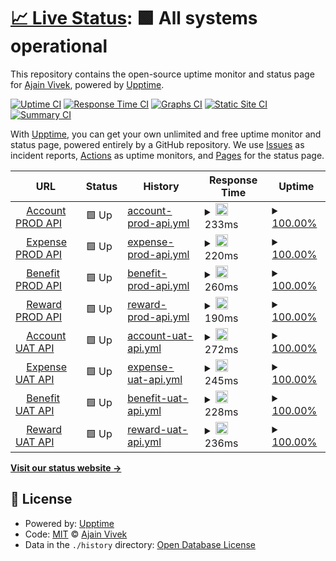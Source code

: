 # [📈 Live Status](https://ajainvivek.github.io/Compensa): <!--live status--> **🟩 All systems operational**

This repository contains the open-source uptime monitor and status page for [Ajain Vivek](https://ajainvivek.github.io/Compensa), powered by [Upptime](https://github.com/upptime/upptime).

[![Uptime CI](https://github.com/ajainvivek/Compensa/workflows/Uptime%20CI/badge.svg)](https://github.com/ajainvivek/Compensa/actions?query=workflow%3A%22Uptime+CI%22)
[![Response Time CI](https://github.com/ajainvivek/Compensa/workflows/Response%20Time%20CI/badge.svg)](https://github.com/ajainvivek/Compensa/actions?query=workflow%3A%22Response+Time+CI%22)
[![Graphs CI](https://github.com/ajainvivek/Compensa/workflows/Graphs%20CI/badge.svg)](https://github.com/ajainvivek/Compensa/actions?query=workflow%3A%22Graphs+CI%22)
[![Static Site CI](https://github.com/ajainvivek/Compensa/workflows/Static%20Site%20CI/badge.svg)](https://github.com/ajainvivek/Compensa/actions?query=workflow%3A%22Static+Site+CI%22)
[![Summary CI](https://github.com/ajainvivek/Compensa/workflows/Summary%20CI/badge.svg)](https://github.com/ajainvivek/Compensa/actions?query=workflow%3A%22Summary+CI%22)

With [Upptime](https://upptime.js.org), you can get your own unlimited and free uptime monitor and status page, powered entirely by a GitHub repository. We use [Issues](https://github.com/ajainvivek/Compensa/issues) as incident reports, [Actions](https://github.com/ajainvivek/Compensa/actions) as uptime monitors, and [Pages](https://ajainvivek.github.io/Compensa) for the status page.

<!--start: status pages-->
<!-- This summary is generated by Upptime (https://github.com/upptime/upptime) -->
<!-- Do not edit this manually, your changes will be overwritten -->
<!-- prettier-ignore -->
| URL | Status | History | Response Time | Uptime |
| --- | ------ | ------- | ------------- | ------ |
| <img alt="" src="https://favicons.githubusercontent.com/account.api.compensa.io" height="13"> [Account PROD API](https://account.api.compensa.io/healthcheck) | 🟩 Up | [account-prod-api.yml](https://github.com/compensa-hq/uptime/commits/HEAD/history/account-prod-api.yml) | <details><summary><img alt="Response time graph" src="./graphs/account-prod-api/response-time-week.png" height="20"> 233ms</summary><br><a href="https://ajainvivek.github.io/Compensa/history/account-prod-api"><img alt="Response time 372" src="https://img.shields.io/endpoint?url=https%3A%2F%2Fraw.githubusercontent.com%2Fcompensa-hq%2Fuptime%2FHEAD%2Fapi%2Faccount-prod-api%2Fresponse-time.json"></a><br><a href="https://ajainvivek.github.io/Compensa/history/account-prod-api"><img alt="24-hour response time 184" src="https://img.shields.io/endpoint?url=https%3A%2F%2Fraw.githubusercontent.com%2Fcompensa-hq%2Fuptime%2FHEAD%2Fapi%2Faccount-prod-api%2Fresponse-time-day.json"></a><br><a href="https://ajainvivek.github.io/Compensa/history/account-prod-api"><img alt="7-day response time 233" src="https://img.shields.io/endpoint?url=https%3A%2F%2Fraw.githubusercontent.com%2Fcompensa-hq%2Fuptime%2FHEAD%2Fapi%2Faccount-prod-api%2Fresponse-time-week.json"></a><br><a href="https://ajainvivek.github.io/Compensa/history/account-prod-api"><img alt="30-day response time 251" src="https://img.shields.io/endpoint?url=https%3A%2F%2Fraw.githubusercontent.com%2Fcompensa-hq%2Fuptime%2FHEAD%2Fapi%2Faccount-prod-api%2Fresponse-time-month.json"></a><br><a href="https://ajainvivek.github.io/Compensa/history/account-prod-api"><img alt="1-year response time 372" src="https://img.shields.io/endpoint?url=https%3A%2F%2Fraw.githubusercontent.com%2Fcompensa-hq%2Fuptime%2FHEAD%2Fapi%2Faccount-prod-api%2Fresponse-time-year.json"></a></details> | <details><summary><a href="https://ajainvivek.github.io/Compensa/history/account-prod-api">100.00%</a></summary><a href="https://ajainvivek.github.io/Compensa/history/account-prod-api"><img alt="All-time uptime 99.82%" src="https://img.shields.io/endpoint?url=https%3A%2F%2Fraw.githubusercontent.com%2Fcompensa-hq%2Fuptime%2FHEAD%2Fapi%2Faccount-prod-api%2Fuptime.json"></a><br><a href="https://ajainvivek.github.io/Compensa/history/account-prod-api"><img alt="24-hour uptime 100.00%" src="https://img.shields.io/endpoint?url=https%3A%2F%2Fraw.githubusercontent.com%2Fcompensa-hq%2Fuptime%2FHEAD%2Fapi%2Faccount-prod-api%2Fuptime-day.json"></a><br><a href="https://ajainvivek.github.io/Compensa/history/account-prod-api"><img alt="7-day uptime 100.00%" src="https://img.shields.io/endpoint?url=https%3A%2F%2Fraw.githubusercontent.com%2Fcompensa-hq%2Fuptime%2FHEAD%2Fapi%2Faccount-prod-api%2Fuptime-week.json"></a><br><a href="https://ajainvivek.github.io/Compensa/history/account-prod-api"><img alt="30-day uptime 100.00%" src="https://img.shields.io/endpoint?url=https%3A%2F%2Fraw.githubusercontent.com%2Fcompensa-hq%2Fuptime%2FHEAD%2Fapi%2Faccount-prod-api%2Fuptime-month.json"></a><br><a href="https://ajainvivek.github.io/Compensa/history/account-prod-api"><img alt="1-year uptime 99.82%" src="https://img.shields.io/endpoint?url=https%3A%2F%2Fraw.githubusercontent.com%2Fcompensa-hq%2Fuptime%2FHEAD%2Fapi%2Faccount-prod-api%2Fuptime-year.json"></a></details>
| <img alt="" src="https://favicons.githubusercontent.com/expense.api.compensa.io" height="13"> [Expense PROD API](https://expense.api.compensa.io/healthcheck) | 🟩 Up | [expense-prod-api.yml](https://github.com/compensa-hq/uptime/commits/HEAD/history/expense-prod-api.yml) | <details><summary><img alt="Response time graph" src="./graphs/expense-prod-api/response-time-week.png" height="20"> 220ms</summary><br><a href="https://ajainvivek.github.io/Compensa/history/expense-prod-api"><img alt="Response time 227" src="https://img.shields.io/endpoint?url=https%3A%2F%2Fraw.githubusercontent.com%2Fcompensa-hq%2Fuptime%2FHEAD%2Fapi%2Fexpense-prod-api%2Fresponse-time.json"></a><br><a href="https://ajainvivek.github.io/Compensa/history/expense-prod-api"><img alt="24-hour response time 139" src="https://img.shields.io/endpoint?url=https%3A%2F%2Fraw.githubusercontent.com%2Fcompensa-hq%2Fuptime%2FHEAD%2Fapi%2Fexpense-prod-api%2Fresponse-time-day.json"></a><br><a href="https://ajainvivek.github.io/Compensa/history/expense-prod-api"><img alt="7-day response time 220" src="https://img.shields.io/endpoint?url=https%3A%2F%2Fraw.githubusercontent.com%2Fcompensa-hq%2Fuptime%2FHEAD%2Fapi%2Fexpense-prod-api%2Fresponse-time-week.json"></a><br><a href="https://ajainvivek.github.io/Compensa/history/expense-prod-api"><img alt="30-day response time 225" src="https://img.shields.io/endpoint?url=https%3A%2F%2Fraw.githubusercontent.com%2Fcompensa-hq%2Fuptime%2FHEAD%2Fapi%2Fexpense-prod-api%2Fresponse-time-month.json"></a><br><a href="https://ajainvivek.github.io/Compensa/history/expense-prod-api"><img alt="1-year response time 227" src="https://img.shields.io/endpoint?url=https%3A%2F%2Fraw.githubusercontent.com%2Fcompensa-hq%2Fuptime%2FHEAD%2Fapi%2Fexpense-prod-api%2Fresponse-time-year.json"></a></details> | <details><summary><a href="https://ajainvivek.github.io/Compensa/history/expense-prod-api">100.00%</a></summary><a href="https://ajainvivek.github.io/Compensa/history/expense-prod-api"><img alt="All-time uptime 100.00%" src="https://img.shields.io/endpoint?url=https%3A%2F%2Fraw.githubusercontent.com%2Fcompensa-hq%2Fuptime%2FHEAD%2Fapi%2Fexpense-prod-api%2Fuptime.json"></a><br><a href="https://ajainvivek.github.io/Compensa/history/expense-prod-api"><img alt="24-hour uptime 100.00%" src="https://img.shields.io/endpoint?url=https%3A%2F%2Fraw.githubusercontent.com%2Fcompensa-hq%2Fuptime%2FHEAD%2Fapi%2Fexpense-prod-api%2Fuptime-day.json"></a><br><a href="https://ajainvivek.github.io/Compensa/history/expense-prod-api"><img alt="7-day uptime 100.00%" src="https://img.shields.io/endpoint?url=https%3A%2F%2Fraw.githubusercontent.com%2Fcompensa-hq%2Fuptime%2FHEAD%2Fapi%2Fexpense-prod-api%2Fuptime-week.json"></a><br><a href="https://ajainvivek.github.io/Compensa/history/expense-prod-api"><img alt="30-day uptime 100.00%" src="https://img.shields.io/endpoint?url=https%3A%2F%2Fraw.githubusercontent.com%2Fcompensa-hq%2Fuptime%2FHEAD%2Fapi%2Fexpense-prod-api%2Fuptime-month.json"></a><br><a href="https://ajainvivek.github.io/Compensa/history/expense-prod-api"><img alt="1-year uptime 100.00%" src="https://img.shields.io/endpoint?url=https%3A%2F%2Fraw.githubusercontent.com%2Fcompensa-hq%2Fuptime%2FHEAD%2Fapi%2Fexpense-prod-api%2Fuptime-year.json"></a></details>
| <img alt="" src="https://favicons.githubusercontent.com/benefit.api.compensa.io" height="13"> [Benefit PROD API](https://benefit.api.compensa.io/healthcheck) | 🟩 Up | [benefit-prod-api.yml](https://github.com/compensa-hq/uptime/commits/HEAD/history/benefit-prod-api.yml) | <details><summary><img alt="Response time graph" src="./graphs/benefit-prod-api/response-time-week.png" height="20"> 260ms</summary><br><a href="https://ajainvivek.github.io/Compensa/history/benefit-prod-api"><img alt="Response time 220" src="https://img.shields.io/endpoint?url=https%3A%2F%2Fraw.githubusercontent.com%2Fcompensa-hq%2Fuptime%2FHEAD%2Fapi%2Fbenefit-prod-api%2Fresponse-time.json"></a><br><a href="https://ajainvivek.github.io/Compensa/history/benefit-prod-api"><img alt="24-hour response time 145" src="https://img.shields.io/endpoint?url=https%3A%2F%2Fraw.githubusercontent.com%2Fcompensa-hq%2Fuptime%2FHEAD%2Fapi%2Fbenefit-prod-api%2Fresponse-time-day.json"></a><br><a href="https://ajainvivek.github.io/Compensa/history/benefit-prod-api"><img alt="7-day response time 260" src="https://img.shields.io/endpoint?url=https%3A%2F%2Fraw.githubusercontent.com%2Fcompensa-hq%2Fuptime%2FHEAD%2Fapi%2Fbenefit-prod-api%2Fresponse-time-week.json"></a><br><a href="https://ajainvivek.github.io/Compensa/history/benefit-prod-api"><img alt="30-day response time 237" src="https://img.shields.io/endpoint?url=https%3A%2F%2Fraw.githubusercontent.com%2Fcompensa-hq%2Fuptime%2FHEAD%2Fapi%2Fbenefit-prod-api%2Fresponse-time-month.json"></a><br><a href="https://ajainvivek.github.io/Compensa/history/benefit-prod-api"><img alt="1-year response time 220" src="https://img.shields.io/endpoint?url=https%3A%2F%2Fraw.githubusercontent.com%2Fcompensa-hq%2Fuptime%2FHEAD%2Fapi%2Fbenefit-prod-api%2Fresponse-time-year.json"></a></details> | <details><summary><a href="https://ajainvivek.github.io/Compensa/history/benefit-prod-api">100.00%</a></summary><a href="https://ajainvivek.github.io/Compensa/history/benefit-prod-api"><img alt="All-time uptime 100.00%" src="https://img.shields.io/endpoint?url=https%3A%2F%2Fraw.githubusercontent.com%2Fcompensa-hq%2Fuptime%2FHEAD%2Fapi%2Fbenefit-prod-api%2Fuptime.json"></a><br><a href="https://ajainvivek.github.io/Compensa/history/benefit-prod-api"><img alt="24-hour uptime 100.00%" src="https://img.shields.io/endpoint?url=https%3A%2F%2Fraw.githubusercontent.com%2Fcompensa-hq%2Fuptime%2FHEAD%2Fapi%2Fbenefit-prod-api%2Fuptime-day.json"></a><br><a href="https://ajainvivek.github.io/Compensa/history/benefit-prod-api"><img alt="7-day uptime 100.00%" src="https://img.shields.io/endpoint?url=https%3A%2F%2Fraw.githubusercontent.com%2Fcompensa-hq%2Fuptime%2FHEAD%2Fapi%2Fbenefit-prod-api%2Fuptime-week.json"></a><br><a href="https://ajainvivek.github.io/Compensa/history/benefit-prod-api"><img alt="30-day uptime 100.00%" src="https://img.shields.io/endpoint?url=https%3A%2F%2Fraw.githubusercontent.com%2Fcompensa-hq%2Fuptime%2FHEAD%2Fapi%2Fbenefit-prod-api%2Fuptime-month.json"></a><br><a href="https://ajainvivek.github.io/Compensa/history/benefit-prod-api"><img alt="1-year uptime 100.00%" src="https://img.shields.io/endpoint?url=https%3A%2F%2Fraw.githubusercontent.com%2Fcompensa-hq%2Fuptime%2FHEAD%2Fapi%2Fbenefit-prod-api%2Fuptime-year.json"></a></details>
| <img alt="" src="https://favicons.githubusercontent.com/reward.api.compensa.io" height="13"> [Reward PROD API](https://reward.api.compensa.io/healthcheck) | 🟩 Up | [reward-prod-api.yml](https://github.com/compensa-hq/uptime/commits/HEAD/history/reward-prod-api.yml) | <details><summary><img alt="Response time graph" src="./graphs/reward-prod-api/response-time-week.png" height="20"> 190ms</summary><br><a href="https://ajainvivek.github.io/Compensa/history/reward-prod-api"><img alt="Response time 209" src="https://img.shields.io/endpoint?url=https%3A%2F%2Fraw.githubusercontent.com%2Fcompensa-hq%2Fuptime%2FHEAD%2Fapi%2Freward-prod-api%2Fresponse-time.json"></a><br><a href="https://ajainvivek.github.io/Compensa/history/reward-prod-api"><img alt="24-hour response time 129" src="https://img.shields.io/endpoint?url=https%3A%2F%2Fraw.githubusercontent.com%2Fcompensa-hq%2Fuptime%2FHEAD%2Fapi%2Freward-prod-api%2Fresponse-time-day.json"></a><br><a href="https://ajainvivek.github.io/Compensa/history/reward-prod-api"><img alt="7-day response time 190" src="https://img.shields.io/endpoint?url=https%3A%2F%2Fraw.githubusercontent.com%2Fcompensa-hq%2Fuptime%2FHEAD%2Fapi%2Freward-prod-api%2Fresponse-time-week.json"></a><br><a href="https://ajainvivek.github.io/Compensa/history/reward-prod-api"><img alt="30-day response time 212" src="https://img.shields.io/endpoint?url=https%3A%2F%2Fraw.githubusercontent.com%2Fcompensa-hq%2Fuptime%2FHEAD%2Fapi%2Freward-prod-api%2Fresponse-time-month.json"></a><br><a href="https://ajainvivek.github.io/Compensa/history/reward-prod-api"><img alt="1-year response time 209" src="https://img.shields.io/endpoint?url=https%3A%2F%2Fraw.githubusercontent.com%2Fcompensa-hq%2Fuptime%2FHEAD%2Fapi%2Freward-prod-api%2Fresponse-time-year.json"></a></details> | <details><summary><a href="https://ajainvivek.github.io/Compensa/history/reward-prod-api">100.00%</a></summary><a href="https://ajainvivek.github.io/Compensa/history/reward-prod-api"><img alt="All-time uptime 100.00%" src="https://img.shields.io/endpoint?url=https%3A%2F%2Fraw.githubusercontent.com%2Fcompensa-hq%2Fuptime%2FHEAD%2Fapi%2Freward-prod-api%2Fuptime.json"></a><br><a href="https://ajainvivek.github.io/Compensa/history/reward-prod-api"><img alt="24-hour uptime 100.00%" src="https://img.shields.io/endpoint?url=https%3A%2F%2Fraw.githubusercontent.com%2Fcompensa-hq%2Fuptime%2FHEAD%2Fapi%2Freward-prod-api%2Fuptime-day.json"></a><br><a href="https://ajainvivek.github.io/Compensa/history/reward-prod-api"><img alt="7-day uptime 100.00%" src="https://img.shields.io/endpoint?url=https%3A%2F%2Fraw.githubusercontent.com%2Fcompensa-hq%2Fuptime%2FHEAD%2Fapi%2Freward-prod-api%2Fuptime-week.json"></a><br><a href="https://ajainvivek.github.io/Compensa/history/reward-prod-api"><img alt="30-day uptime 100.00%" src="https://img.shields.io/endpoint?url=https%3A%2F%2Fraw.githubusercontent.com%2Fcompensa-hq%2Fuptime%2FHEAD%2Fapi%2Freward-prod-api%2Fuptime-month.json"></a><br><a href="https://ajainvivek.github.io/Compensa/history/reward-prod-api"><img alt="1-year uptime 100.00%" src="https://img.shields.io/endpoint?url=https%3A%2F%2Fraw.githubusercontent.com%2Fcompensa-hq%2Fuptime%2FHEAD%2Fapi%2Freward-prod-api%2Fuptime-year.json"></a></details>
| <img alt="" src="https://favicons.githubusercontent.com/account.api.compensa.dev" height="13"> [Account UAT API](https://account.api.compensa.dev/healthcheck) | 🟩 Up | [account-uat-api.yml](https://github.com/compensa-hq/uptime/commits/HEAD/history/account-uat-api.yml) | <details><summary><img alt="Response time graph" src="./graphs/account-uat-api/response-time-week.png" height="20"> 272ms</summary><br><a href="https://ajainvivek.github.io/Compensa/history/account-uat-api"><img alt="Response time 279" src="https://img.shields.io/endpoint?url=https%3A%2F%2Fraw.githubusercontent.com%2Fcompensa-hq%2Fuptime%2FHEAD%2Fapi%2Faccount-uat-api%2Fresponse-time.json"></a><br><a href="https://ajainvivek.github.io/Compensa/history/account-uat-api"><img alt="24-hour response time 187" src="https://img.shields.io/endpoint?url=https%3A%2F%2Fraw.githubusercontent.com%2Fcompensa-hq%2Fuptime%2FHEAD%2Fapi%2Faccount-uat-api%2Fresponse-time-day.json"></a><br><a href="https://ajainvivek.github.io/Compensa/history/account-uat-api"><img alt="7-day response time 272" src="https://img.shields.io/endpoint?url=https%3A%2F%2Fraw.githubusercontent.com%2Fcompensa-hq%2Fuptime%2FHEAD%2Fapi%2Faccount-uat-api%2Fresponse-time-week.json"></a><br><a href="https://ajainvivek.github.io/Compensa/history/account-uat-api"><img alt="30-day response time 293" src="https://img.shields.io/endpoint?url=https%3A%2F%2Fraw.githubusercontent.com%2Fcompensa-hq%2Fuptime%2FHEAD%2Fapi%2Faccount-uat-api%2Fresponse-time-month.json"></a><br><a href="https://ajainvivek.github.io/Compensa/history/account-uat-api"><img alt="1-year response time 279" src="https://img.shields.io/endpoint?url=https%3A%2F%2Fraw.githubusercontent.com%2Fcompensa-hq%2Fuptime%2FHEAD%2Fapi%2Faccount-uat-api%2Fresponse-time-year.json"></a></details> | <details><summary><a href="https://ajainvivek.github.io/Compensa/history/account-uat-api">100.00%</a></summary><a href="https://ajainvivek.github.io/Compensa/history/account-uat-api"><img alt="All-time uptime 99.94%" src="https://img.shields.io/endpoint?url=https%3A%2F%2Fraw.githubusercontent.com%2Fcompensa-hq%2Fuptime%2FHEAD%2Fapi%2Faccount-uat-api%2Fuptime.json"></a><br><a href="https://ajainvivek.github.io/Compensa/history/account-uat-api"><img alt="24-hour uptime 100.00%" src="https://img.shields.io/endpoint?url=https%3A%2F%2Fraw.githubusercontent.com%2Fcompensa-hq%2Fuptime%2FHEAD%2Fapi%2Faccount-uat-api%2Fuptime-day.json"></a><br><a href="https://ajainvivek.github.io/Compensa/history/account-uat-api"><img alt="7-day uptime 100.00%" src="https://img.shields.io/endpoint?url=https%3A%2F%2Fraw.githubusercontent.com%2Fcompensa-hq%2Fuptime%2FHEAD%2Fapi%2Faccount-uat-api%2Fuptime-week.json"></a><br><a href="https://ajainvivek.github.io/Compensa/history/account-uat-api"><img alt="30-day uptime 100.00%" src="https://img.shields.io/endpoint?url=https%3A%2F%2Fraw.githubusercontent.com%2Fcompensa-hq%2Fuptime%2FHEAD%2Fapi%2Faccount-uat-api%2Fuptime-month.json"></a><br><a href="https://ajainvivek.github.io/Compensa/history/account-uat-api"><img alt="1-year uptime 99.94%" src="https://img.shields.io/endpoint?url=https%3A%2F%2Fraw.githubusercontent.com%2Fcompensa-hq%2Fuptime%2FHEAD%2Fapi%2Faccount-uat-api%2Fuptime-year.json"></a></details>
| <img alt="" src="https://favicons.githubusercontent.com/expense.api.compensa.dev" height="13"> [Expense UAT API](https://expense.api.compensa.dev/healthcheck) | 🟩 Up | [expense-uat-api.yml](https://github.com/compensa-hq/uptime/commits/HEAD/history/expense-uat-api.yml) | <details><summary><img alt="Response time graph" src="./graphs/expense-uat-api/response-time-week.png" height="20"> 245ms</summary><br><a href="https://ajainvivek.github.io/Compensa/history/expense-uat-api"><img alt="Response time 260" src="https://img.shields.io/endpoint?url=https%3A%2F%2Fraw.githubusercontent.com%2Fcompensa-hq%2Fuptime%2FHEAD%2Fapi%2Fexpense-uat-api%2Fresponse-time.json"></a><br><a href="https://ajainvivek.github.io/Compensa/history/expense-uat-api"><img alt="24-hour response time 149" src="https://img.shields.io/endpoint?url=https%3A%2F%2Fraw.githubusercontent.com%2Fcompensa-hq%2Fuptime%2FHEAD%2Fapi%2Fexpense-uat-api%2Fresponse-time-day.json"></a><br><a href="https://ajainvivek.github.io/Compensa/history/expense-uat-api"><img alt="7-day response time 245" src="https://img.shields.io/endpoint?url=https%3A%2F%2Fraw.githubusercontent.com%2Fcompensa-hq%2Fuptime%2FHEAD%2Fapi%2Fexpense-uat-api%2Fresponse-time-week.json"></a><br><a href="https://ajainvivek.github.io/Compensa/history/expense-uat-api"><img alt="30-day response time 280" src="https://img.shields.io/endpoint?url=https%3A%2F%2Fraw.githubusercontent.com%2Fcompensa-hq%2Fuptime%2FHEAD%2Fapi%2Fexpense-uat-api%2Fresponse-time-month.json"></a><br><a href="https://ajainvivek.github.io/Compensa/history/expense-uat-api"><img alt="1-year response time 260" src="https://img.shields.io/endpoint?url=https%3A%2F%2Fraw.githubusercontent.com%2Fcompensa-hq%2Fuptime%2FHEAD%2Fapi%2Fexpense-uat-api%2Fresponse-time-year.json"></a></details> | <details><summary><a href="https://ajainvivek.github.io/Compensa/history/expense-uat-api">100.00%</a></summary><a href="https://ajainvivek.github.io/Compensa/history/expense-uat-api"><img alt="All-time uptime 99.98%" src="https://img.shields.io/endpoint?url=https%3A%2F%2Fraw.githubusercontent.com%2Fcompensa-hq%2Fuptime%2FHEAD%2Fapi%2Fexpense-uat-api%2Fuptime.json"></a><br><a href="https://ajainvivek.github.io/Compensa/history/expense-uat-api"><img alt="24-hour uptime 100.00%" src="https://img.shields.io/endpoint?url=https%3A%2F%2Fraw.githubusercontent.com%2Fcompensa-hq%2Fuptime%2FHEAD%2Fapi%2Fexpense-uat-api%2Fuptime-day.json"></a><br><a href="https://ajainvivek.github.io/Compensa/history/expense-uat-api"><img alt="7-day uptime 100.00%" src="https://img.shields.io/endpoint?url=https%3A%2F%2Fraw.githubusercontent.com%2Fcompensa-hq%2Fuptime%2FHEAD%2Fapi%2Fexpense-uat-api%2Fuptime-week.json"></a><br><a href="https://ajainvivek.github.io/Compensa/history/expense-uat-api"><img alt="30-day uptime 100.00%" src="https://img.shields.io/endpoint?url=https%3A%2F%2Fraw.githubusercontent.com%2Fcompensa-hq%2Fuptime%2FHEAD%2Fapi%2Fexpense-uat-api%2Fuptime-month.json"></a><br><a href="https://ajainvivek.github.io/Compensa/history/expense-uat-api"><img alt="1-year uptime 99.98%" src="https://img.shields.io/endpoint?url=https%3A%2F%2Fraw.githubusercontent.com%2Fcompensa-hq%2Fuptime%2FHEAD%2Fapi%2Fexpense-uat-api%2Fuptime-year.json"></a></details>
| <img alt="" src="https://favicons.githubusercontent.com/benefit.api.compensa.dev" height="13"> [Benefit UAT API](https://benefit.api.compensa.dev/healthcheck) | 🟩 Up | [benefit-uat-api.yml](https://github.com/compensa-hq/uptime/commits/HEAD/history/benefit-uat-api.yml) | <details><summary><img alt="Response time graph" src="./graphs/benefit-uat-api/response-time-week.png" height="20"> 228ms</summary><br><a href="https://ajainvivek.github.io/Compensa/history/benefit-uat-api"><img alt="Response time 242" src="https://img.shields.io/endpoint?url=https%3A%2F%2Fraw.githubusercontent.com%2Fcompensa-hq%2Fuptime%2FHEAD%2Fapi%2Fbenefit-uat-api%2Fresponse-time.json"></a><br><a href="https://ajainvivek.github.io/Compensa/history/benefit-uat-api"><img alt="24-hour response time 179" src="https://img.shields.io/endpoint?url=https%3A%2F%2Fraw.githubusercontent.com%2Fcompensa-hq%2Fuptime%2FHEAD%2Fapi%2Fbenefit-uat-api%2Fresponse-time-day.json"></a><br><a href="https://ajainvivek.github.io/Compensa/history/benefit-uat-api"><img alt="7-day response time 228" src="https://img.shields.io/endpoint?url=https%3A%2F%2Fraw.githubusercontent.com%2Fcompensa-hq%2Fuptime%2FHEAD%2Fapi%2Fbenefit-uat-api%2Fresponse-time-week.json"></a><br><a href="https://ajainvivek.github.io/Compensa/history/benefit-uat-api"><img alt="30-day response time 258" src="https://img.shields.io/endpoint?url=https%3A%2F%2Fraw.githubusercontent.com%2Fcompensa-hq%2Fuptime%2FHEAD%2Fapi%2Fbenefit-uat-api%2Fresponse-time-month.json"></a><br><a href="https://ajainvivek.github.io/Compensa/history/benefit-uat-api"><img alt="1-year response time 242" src="https://img.shields.io/endpoint?url=https%3A%2F%2Fraw.githubusercontent.com%2Fcompensa-hq%2Fuptime%2FHEAD%2Fapi%2Fbenefit-uat-api%2Fresponse-time-year.json"></a></details> | <details><summary><a href="https://ajainvivek.github.io/Compensa/history/benefit-uat-api">100.00%</a></summary><a href="https://ajainvivek.github.io/Compensa/history/benefit-uat-api"><img alt="All-time uptime 100.00%" src="https://img.shields.io/endpoint?url=https%3A%2F%2Fraw.githubusercontent.com%2Fcompensa-hq%2Fuptime%2FHEAD%2Fapi%2Fbenefit-uat-api%2Fuptime.json"></a><br><a href="https://ajainvivek.github.io/Compensa/history/benefit-uat-api"><img alt="24-hour uptime 100.00%" src="https://img.shields.io/endpoint?url=https%3A%2F%2Fraw.githubusercontent.com%2Fcompensa-hq%2Fuptime%2FHEAD%2Fapi%2Fbenefit-uat-api%2Fuptime-day.json"></a><br><a href="https://ajainvivek.github.io/Compensa/history/benefit-uat-api"><img alt="7-day uptime 100.00%" src="https://img.shields.io/endpoint?url=https%3A%2F%2Fraw.githubusercontent.com%2Fcompensa-hq%2Fuptime%2FHEAD%2Fapi%2Fbenefit-uat-api%2Fuptime-week.json"></a><br><a href="https://ajainvivek.github.io/Compensa/history/benefit-uat-api"><img alt="30-day uptime 100.00%" src="https://img.shields.io/endpoint?url=https%3A%2F%2Fraw.githubusercontent.com%2Fcompensa-hq%2Fuptime%2FHEAD%2Fapi%2Fbenefit-uat-api%2Fuptime-month.json"></a><br><a href="https://ajainvivek.github.io/Compensa/history/benefit-uat-api"><img alt="1-year uptime 100.00%" src="https://img.shields.io/endpoint?url=https%3A%2F%2Fraw.githubusercontent.com%2Fcompensa-hq%2Fuptime%2FHEAD%2Fapi%2Fbenefit-uat-api%2Fuptime-year.json"></a></details>
| <img alt="" src="https://favicons.githubusercontent.com/reward.api.compensa.dev" height="13"> [Reward UAT API](https://reward.api.compensa.dev/healthcheck) | 🟩 Up | [reward-uat-api.yml](https://github.com/compensa-hq/uptime/commits/HEAD/history/reward-uat-api.yml) | <details><summary><img alt="Response time graph" src="./graphs/reward-uat-api/response-time-week.png" height="20"> 236ms</summary><br><a href="https://ajainvivek.github.io/Compensa/history/reward-uat-api"><img alt="Response time 244" src="https://img.shields.io/endpoint?url=https%3A%2F%2Fraw.githubusercontent.com%2Fcompensa-hq%2Fuptime%2FHEAD%2Fapi%2Freward-uat-api%2Fresponse-time.json"></a><br><a href="https://ajainvivek.github.io/Compensa/history/reward-uat-api"><img alt="24-hour response time 225" src="https://img.shields.io/endpoint?url=https%3A%2F%2Fraw.githubusercontent.com%2Fcompensa-hq%2Fuptime%2FHEAD%2Fapi%2Freward-uat-api%2Fresponse-time-day.json"></a><br><a href="https://ajainvivek.github.io/Compensa/history/reward-uat-api"><img alt="7-day response time 236" src="https://img.shields.io/endpoint?url=https%3A%2F%2Fraw.githubusercontent.com%2Fcompensa-hq%2Fuptime%2FHEAD%2Fapi%2Freward-uat-api%2Fresponse-time-week.json"></a><br><a href="https://ajainvivek.github.io/Compensa/history/reward-uat-api"><img alt="30-day response time 246" src="https://img.shields.io/endpoint?url=https%3A%2F%2Fraw.githubusercontent.com%2Fcompensa-hq%2Fuptime%2FHEAD%2Fapi%2Freward-uat-api%2Fresponse-time-month.json"></a><br><a href="https://ajainvivek.github.io/Compensa/history/reward-uat-api"><img alt="1-year response time 244" src="https://img.shields.io/endpoint?url=https%3A%2F%2Fraw.githubusercontent.com%2Fcompensa-hq%2Fuptime%2FHEAD%2Fapi%2Freward-uat-api%2Fresponse-time-year.json"></a></details> | <details><summary><a href="https://ajainvivek.github.io/Compensa/history/reward-uat-api">100.00%</a></summary><a href="https://ajainvivek.github.io/Compensa/history/reward-uat-api"><img alt="All-time uptime 100.00%" src="https://img.shields.io/endpoint?url=https%3A%2F%2Fraw.githubusercontent.com%2Fcompensa-hq%2Fuptime%2FHEAD%2Fapi%2Freward-uat-api%2Fuptime.json"></a><br><a href="https://ajainvivek.github.io/Compensa/history/reward-uat-api"><img alt="24-hour uptime 100.00%" src="https://img.shields.io/endpoint?url=https%3A%2F%2Fraw.githubusercontent.com%2Fcompensa-hq%2Fuptime%2FHEAD%2Fapi%2Freward-uat-api%2Fuptime-day.json"></a><br><a href="https://ajainvivek.github.io/Compensa/history/reward-uat-api"><img alt="7-day uptime 100.00%" src="https://img.shields.io/endpoint?url=https%3A%2F%2Fraw.githubusercontent.com%2Fcompensa-hq%2Fuptime%2FHEAD%2Fapi%2Freward-uat-api%2Fuptime-week.json"></a><br><a href="https://ajainvivek.github.io/Compensa/history/reward-uat-api"><img alt="30-day uptime 100.00%" src="https://img.shields.io/endpoint?url=https%3A%2F%2Fraw.githubusercontent.com%2Fcompensa-hq%2Fuptime%2FHEAD%2Fapi%2Freward-uat-api%2Fuptime-month.json"></a><br><a href="https://ajainvivek.github.io/Compensa/history/reward-uat-api"><img alt="1-year uptime 100.00%" src="https://img.shields.io/endpoint?url=https%3A%2F%2Fraw.githubusercontent.com%2Fcompensa-hq%2Fuptime%2FHEAD%2Fapi%2Freward-uat-api%2Fuptime-year.json"></a></details>

<!--end: status pages-->

[**Visit our status website →**](https://ajainvivek.github.io/Compensa)

## 📄 License

- Powered by: [Upptime](https://github.com/upptime/upptime)
- Code: [MIT](./LICENSE) © [Ajain Vivek](https://ajainvivek.github.io/Compensa)
- Data in the `./history` directory: [Open Database License](https://opendatacommons.org/licenses/odbl/1-0/)
